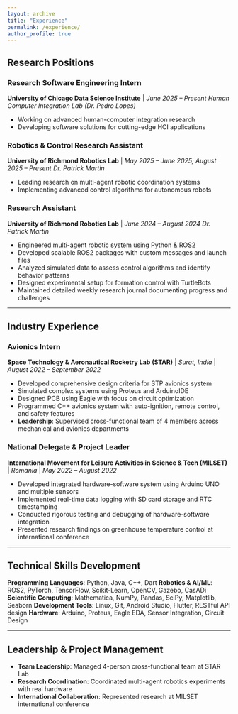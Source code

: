 ```yaml
---
layout: archive
title: "Experience"
permalink: /experience/
author_profile: true
---
```


## Research Positions


### Research Software Engineering Intern
**University of Chicago Data Science Institute** | *June 2025 – Present* 
*Human Computer Integration Lab (Dr. Pedro Lopes)*
- Working on advanced human-computer integration research
- Developing software solutions for cutting-edge HCI applications


### Robotics & Control Research Assistant 
**University of Richmond Robotics Lab** | *May 2025 – June 2025; August 2025 – Present* 
*Dr. Patrick Martin*
- Leading research on multi-agent robotic coordination systems
- Implementing advanced control algorithms for autonomous robots


### Research Assistant
**University of Richmond Robotics Lab** | *June 2024 – August 2024* 
*Dr. Patrick Martin*
- Engineered multi-agent robotic system using Python & ROS2
- Developed scalable ROS2 packages with custom messages and launch files
- Analyzed simulated data to assess control algorithms and identify behavior patterns
- Designed experimental setup for formation control with TurtleBots
- Maintained detailed weekly research journal documenting progress and challenges


---


## Industry Experience


### Avionics Intern
**Space Technology & Aeronautical Rocketry Lab (STAR)** | *Surat, India* | *August 2022 – September 2022*
- Developed comprehensive design criteria for STP avionics system
- Simulated complex systems using Proteus and ArduinoIDE
- Designed PCB using Eagle with focus on circuit optimization
- Programmed C++ avionics system with auto-ignition, remote control, and safety features
- **Leadership**: Supervised cross-functional team of 4 members across mechanical and avionics departments


### National Delegate & Project Leader
**International Movement for Leisure Activities in Science & Tech (MILSET)** | *Romania* | *May 2022 – August 2022*
- Developed integrated hardware-software system using Arduino UNO and multiple sensors
- Implemented real-time data logging with SD card storage and RTC timestamping
- Conducted rigorous testing and debugging of hardware-software integration
- Presented research findings on greenhouse temperature control at international conference


---


## Technical Skills Development


**Programming Languages**: Python, Java, C++, Dart 
**Robotics & AI/ML**: ROS2, PyTorch, TensorFlow, Scikit-Learn, OpenCV, Gazebo, CasADi 
**Scientific Computing**: Mathematica, NumPy, Pandas, SciPy, Matplotlib, Seaborn 
**Development Tools**: Linux, Git, Android Studio, Flutter, RESTful API design 
**Hardware**: Arduino, Proteus, Eagle EDA, Sensor Integration, Circuit Design


---


## Leadership & Project Management


- **Team Leadership**: Managed 4-person cross-functional team at STAR Lab
- **Research Coordination**: Coordinated multi-agent robotics experiments with real hardware
- **International Collaboration**: Represented research at MILSET international conference

